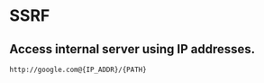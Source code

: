 # SSRF 

## Access internal server using IP addresses. 
```
http://google.com@{IP_ADDR}/{PATH}
``` 
